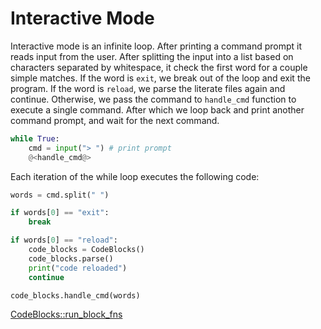 # Interactive Mode

Interactive mode is an infinite loop. After printing a command prompt it reads input from the user. After splitting the input into a list based on characters separated by whitespace, it check the first word for a couple simple matches. If the word is `exit`, we break out of the loop and exit the program. If the word is `reload`, we parse the literate files again and continue. Otherwise, we pass the command to `handle_cmd` function to execute a single command. After which we loop back and print another command prompt, and wait for the next command.

```python {name=interactive_mode}
while True:
    cmd = input("> ") # print prompt
    @<handle_cmd@>
```

Each iteration of the while loop executes the following code:

```python {name=handle_cmd}
words = cmd.split(" ")

if words[0] == "exit":
    break

if words[0] == "reload":
    code_blocks = CodeBlocks()
    code_blocks.parse()
    print("code reloaded")
    continue

code_blocks.handle_cmd(words)
```

[CodeBlocks::run_block_fns](f_run_block_fn.o.md)
